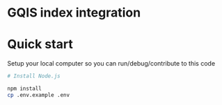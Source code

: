 # GQIS index integration

# Quick start
Setup your local computer so you can run/debug/contribute to this code

```sh
# Install Node.js

npm install
cp .env.example .env
```